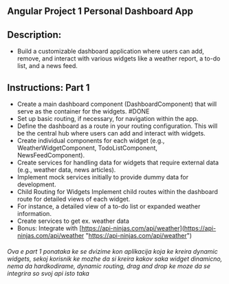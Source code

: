 
## Angular Project 1 **Personal Dashboard App** 
## Description:

- Build a customizable dashboard application where users can add, remove, and interact with various widgets like a weather report, a to-do list, and a news feed. 

## Instructions: **Part 1**
- Create a main dashboard component (DashboardComponent) that will serve as the container for the widgets. #DONE 
- Set up basic routing, if necessary, for navigation within the app. 
- Define the dashboard as a route in your routing configuration. This will be the central hub where users can add and interact with widgets. 
- Create individual components for each widget (e.g., WeatherWidgetComponent, TodoListComponent, NewsFeedComponent). 
- Create services for handling data for widgets that require external data (e.g., weather data, news articles). 
- Implement mock services initially to provide dummy data for development. 
- Child Routing for Widgets Implement child routes within the dashboard route for detailed views of each widget. 
- For instance, a detailed view of a to-do list or expanded weather information. 
- Create services to get ex. weather data 
- Bonus: Integrate with [https://api-ninjas.com/api/weather](https://api-ninjas.com/api/weather "https://api-ninjas.com/api/weather")  


###### Ova e part 1 ponataka ke se dvizime kon aplikacija koja ke kreira dynamic widgets, sekoj korisnik ke mozhe da si kreira kakov saka widget dinamicno, nema da hardkodirame, dynamic routing, drag and drop ke moze da se integrira so svoj api isto taka